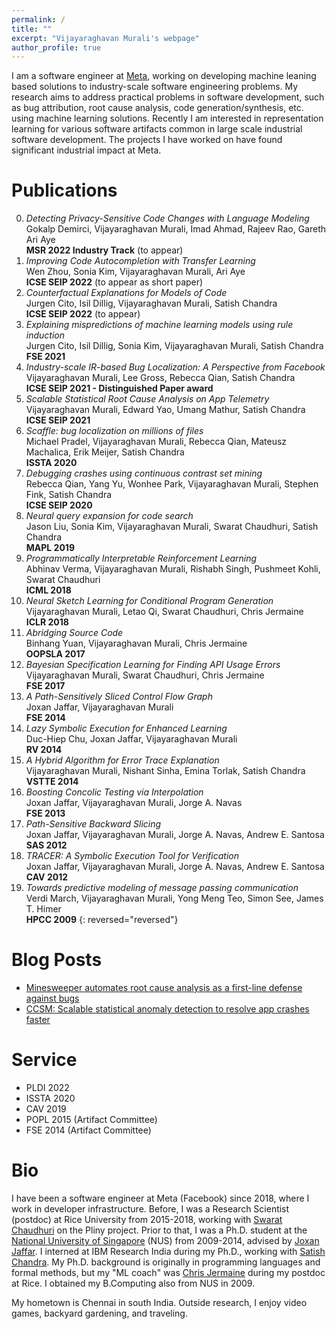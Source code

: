 ```yaml
---
permalink: /
title: ""
excerpt: "Vijayaraghavan Murali's webpage"
author_profile: true
---
```


I am a software engineer at [Meta](https://about.facebook.com/meta), working on developing machine leaning based solutions to industry-scale software engineering problems.
My research aims to address practical problems in software development, such as bug attribution, root cause analysis, code generation/synthesis, etc. using machine learning solutions.
Recently I am interested in representation learning for various software artifacts common in large scale industrial software development.
The projects I have worked on have found significant industrial impact at Meta.

<span id="publications">

# Publications

0. *Detecting Privacy-Sensitive Code Changes with Language Modeling*<br>
   Gokalp Demirci, Vijayaraghavan Murali, Imad Ahmad, Rajeev Rao, Gareth Ari Aye<br>
   **MSR 2022 Industry Track** (to appear)
0. *Improving Code Autocompletion with Transfer Learning*<br>
   Wen Zhou, Sonia Kim, Vijayaraghavan Murali, Ari Aye<br>
   **ICSE SEIP 2022** (to appear as short paper)
0. *Counterfactual Explanations for Models of Code*<br>
   Jurgen Cito, Isil Dillig, Vijayaraghavan Murali, Satish Chandra<br>
   **ICSE SEIP 2022** (to appear)
0. *Explaining mispredictions of machine learning models using rule induction*<br>
   Jurgen Cito, Isil Dillig, Sonia Kim, Vijayaraghavan Murali, Satish Chandra<br>
   **FSE 2021**
0. *Industry-scale IR-based Bug Localization: A Perspective from Facebook*<br>
   Vijayaraghavan Murali, Lee Gross, Rebecca Qian, Satish Chandra<br>
   **ICSE SEIP 2021 - Distinguished Paper award**
0. *Scalable Statistical Root Cause Analysis on App Telemetry*<br>
   Vijayaraghavan Murali, Edward Yao, Umang Mathur, Satish Chandra<br>
   **ICSE SEIP 2021**
0. *Scaffle: bug localization on millions of files*<br>
   Michael Pradel, Vijayaraghavan Murali, Rebecca Qian, Mateusz Machalica, Erik Meijer, Satish Chandra<br>
   **ISSTA 2020**
0. *Debugging crashes using continuous contrast set mining*<br>
   Rebecca Qian, Yang Yu, Wonhee Park, Vijayaraghavan Murali, Stephen Fink, Satish Chandra<br>
   **ICSE SEIP 2020**
0. *Neural query expansion for code search*<br>
   Jason Liu, Sonia Kim, Vijayaraghavan Murali, Swarat Chaudhuri, Satish Chandra<br>
   **MAPL 2019**
0. *Programmatically Interpretable Reinforcement Learning*<br>
   Abhinav Verma, Vijayaraghavan Murali, Rishabh Singh, Pushmeet Kohli, Swarat Chaudhuri<br>
   **ICML 2018**
0. *Neural Sketch Learning for Conditional Program Generation*<br>
   Vijayaraghavan Murali, Letao Qi, Swarat Chaudhuri, Chris Jermaine<br>
   **ICLR 2018**
0. *Abridging Source Code*<br>
   Binhang Yuan, Vijayaraghavan Murali, Chris Jermaine<br>
   **OOPSLA 2017**
0. *Bayesian Specification Learning for Finding API Usage Errors*<br>
   Vijayaraghavan Murali, Swarat Chaudhuri, Chris Jermaine<br>
   **FSE 2017**
0. *A Path-Sensitively Sliced Control Flow Graph*<br>
   Joxan Jaffar, Vijayaraghavan Murali<br>
   **FSE 2014**
0. *Lazy Symbolic Execution for Enhanced Learning*<br>
   Duc-Hiep Chu, Joxan Jaffar, Vijayaraghavan Murali<br>
   **RV 2014**
0. *A Hybrid Algorithm for Error Trace Explanation*<br>
   Vijayaraghavan Murali, Nishant Sinha, Emina Torlak, Satish Chandra<br>
   **VSTTE 2014**
0. *Boosting Concolic Testing via Interpolation*<br>
   Joxan Jaffar, Vijayaraghavan Murali, Jorge A. Navas<br>
   **FSE 2013**
0. *Path-Sensitive Backward Slicing*<br>
   Joxan Jaffar, Vijayaraghavan Murali, Jorge A. Navas, Andrew E. Santosa<br>
   **SAS 2012**
0. *TRACER: A Symbolic Execution Tool for Verification*<br>
   Joxan Jaffar, Vijayaraghavan Murali, Jorge A. Navas, Andrew E. Santosa<br>
   **CAV 2012**
0. *Towards predictive modeling of message passing communication*<br>
   Verdi March, Vijayaraghavan Murali, Yong Meng Teo, Simon See, James T. Himer<br>
   **HPCC 2009**
{: reversed="reversed"}

<span id="blogs">

# Blog Posts

- [Minesweeper automates root cause analysis as a first-line defense against bugs](https://engineering.fb.com/2021/02/09/developer-tools/minesweeper/)
- [CCSM: Scalable statistical anomaly detection to resolve app crashes faster](https://engineering.fb.com/2019/11/26/developer-tools/ccsm/)

<span id="service">

# Service

- PLDI 2022
- ISSTA 2020
- CAV 2019
- POPL 2015 (Artifact Committee)
- FSE 2014 (Artifact Committee)

<span id="bio">

# Bio

I have been a software engineer at Meta (Facebook) since 2018, where I work in developer infrastructure.
Before, I was a Research Scientist (postdoc) at Rice University from 2015-2018, working with [Swarat Chaudhuri](https://www.cs.utexas.edu/~swarat) on the Pliny project.
Prior to that, I was a Ph.D. student at the [National University of Singapore](https://www.comp.nus.edu.sg) (NUS) from 2009-2014, advised by [Joxan Jaffar](https://www.comp.nus.edu.sg/~joxan).
I interned at IBM Research India during my Ph.D., working with [Satish Chandra](https://sites.google.com/site/schandraacmorg).
My Ph.D. background is originally in programming languages and formal methods, but my "ML coach" was [Chris Jermaine](https://www.cs.rice.edu/~cmj4) during my postdoc at Rice.
I obtained my B.Computing also from NUS in 2009.

My hometown is Chennai in south India. Outside research, I enjoy video games, backyard gardening, and traveling.
